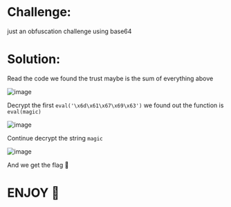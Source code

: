 # Challenge:

just an obfuscation challenge using base64

# Solution:
Read the code we found the trust maybe is the sum of everything above

![image](https://github.com/Katsumi1012/CTF/assets/42516564/15f2d1d5-355a-41a7-9a7d-2b08d0618921)

Decrypt the first `eval('\x6d\x61\x67\x69\x63')` we found out the function is `eval(magic)`

![image](https://github.com/Katsumi1012/CTF/assets/42516564/0319b4d6-19a5-4de8-8742-418317aede8c)

Continue decrypt the string `magic` 

![image](https://github.com/Katsumi1012/CTF/assets/42516564/6ad9f3d5-bd08-4dd5-9a8a-64463270d087)

And we get the flag 🚩
# ENJOY 🤡
